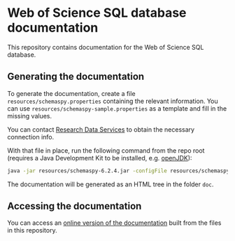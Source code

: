 # Web of Science SQL database documentation

This repository contains documentation for the Web of Science SQL database.

## Generating the documentation
To generate the documentation, create a file `resources/schemaspy.properties` containing the relevant information. You can use `resources/schemaspy-sample.properties` as a template and fill in the missing values.

You can contact [Research Data Services](mailto:researchdatahelp@groups.dartmouth.edu) to obtain the necessary connection info.

With that file in place, run the following command from the repo root (requires a Java Development Kit to be installed, e.g. [openJDK](https://openjdk.org/)):

```bash
java -jar resources/schemaspy-6.2.4.jar -configFile resources/schemaspy.properties
```

The documentation will be generated as an HTML tree in the folder `doc`.

## Accessing the documentation
You can access an [online version of the documentation]() built from the files in this repository.